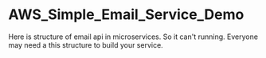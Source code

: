 # AWS_Simple_Email_Service_Demo

Here is structure of email api in microservices. So it can't running.
Everyone may need a this structure to build your service.
 
